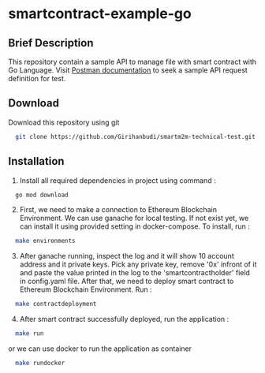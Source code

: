 # smartcontract-example-go

## Brief Description
This repository contain a sample API to manage file with smart contract with Go Language. Visit [Postman documentation](https://documenter.getpostman.com/view/7070614/2s93sW9vXb) to seek a sample API request definition for test.

 
## Download
Download this repository using git

```bash
  git clone https://github.com/Girihanbudi/smartm2m-technical-test.git
```

## Installation

1. Install all required dependencies in project using command :

```bash
  go mod download
```

2. First, we need to make a connection to Ethereum Blockchain Environment. We can use ganache for local testing. If not exist yet, we can install it using provided setting in docker-compose. To install, run :

```bash
  make environments
```

3. After ganache running, inspect the log and it will show 10 account address and it private keys. Pick any private key, remove '0x' infront of it and paste the value printed in the log to the 'smartcontractholder' field in config.yaml file. After that, we need to deploy smart contract to Ethereum Blockchain Environment. Run :

```bash
  make contractdeployment
```

4. After smart contract successfully deployed, run the application :

```bash
  make run
```

or we can use docker to run the application as container

```bash
  make rundocker
```
